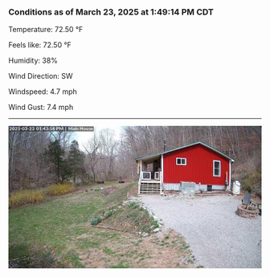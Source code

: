### Conditions as of March 23, 2025 at 1:49:14 PM CDT 

Temperature: 72.50 &deg;F

Feels like: 72.50 &deg;F

Humidity: 38%

Wind Direction: SW

Windspeed: 4.7 mph

Wind Gust: 7.4 mph

---

<img src="./images/latest.jpeg"/>

